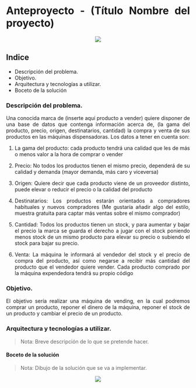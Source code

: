 <div align="justify">

# Anteproyecto - (Título Nombre del proyecto)

<div align="center">
<img src="[../img/imagen-descriptiva-si-existe.png](https://www.google.com/url?sa=i&url=https%3A%2F%2Fwww.freepik.es%2Fvector-premium%2Fmaquina-expendedora-snack-crackers-comida-chatarra-bebidas-gaseosas-saling-venta-automatica-coleccion-dibujos-animados_8318825.htm&psig=AOvVaw1z_xsRPyXM4UYxg4-qeslg&ust=1680201305500000&source=images&cd=vfe&ved=0CA0QjRxqFwoTCJiXqePjgf4CFQAAAAAdAAAAABAD)" />
</div>

## Indice
- Descripción del problema.
- Objetivo.
- Arquitectura y tecnologías a utilizar.
- Boceto de la solución


### Descripción del problema.

Una conocida marca de (inserte aquí producto a vender) quiere disponer de una base de datos que contenga información acerca de, (la gama del producto, precio, origen, destinatarios, cantidad) la compra y venta de sus productos en las máquinas dispensadoras. Los datos a tener en cuenta son:

1. La gama del producto: cada producto tendrá una calidad que les de más o menos valor a la hora de comprar o vender

2. Precio: No todos los productos tienen el mismo precio, dependerá de su calidad y demanda (mayor demanda, más caro y viceversa)

3. Origen: Quiere decir que cada producto viene de un proveedor distinto, puede elevar o reducir el precio o la calidad del producto

4. Destinatarios: Los productos estarán orientados a compradores habituales y nuevos compradores (Me gustaría añadir algo del estilo, muestra gratuita para captar más ventas sobre el mismo comprador)

5. Cantidad: Todos los productos tienen un stock, y para aumentar y bajar el precio la marca se guarda el derecho a jugar con el stock poniendo menos stock de un mismo producto para elevar su precio o subiendo el stock para bajar su precio.

6. Venta: La máquina le informará al vendedor del stock y el precio de compra del producto, así como negarse a recibir más cantidad del producto que el vendedor quiere vender. Cada producto comprado por la máquina expendedora tendrá su propio código

### Objetivo.

El objetivo sería realizar una máquina de vending, en la cual podremos comprar un producto, reponer el dinero de la máquina, reponer el stock de un producto y cambiar el precio de un producto.

### Arquitectura y tecnologías a utilizar.

>Nota: Breve descripción de lo que se pretende hacer.

#### Boceto de la solución

>Nota: Dibujo de la solución que se va a implementar.

<div align="center">
<img src="../img/imagen-boceto.png" />
</div>

</div>
